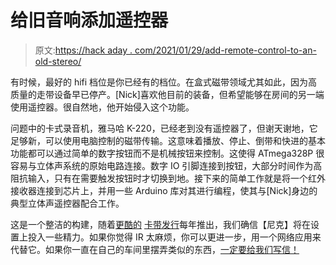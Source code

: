 # 给旧音响添加遥控器

> 原文:[https://hack aday . com/2021/01/29/add-remote-control-to-an-old-stereo/](https://hackaday.com/2021/01/29/adding-remote-control-to-an-old-stereo/)

有时候，最好的 hifi 档位是你已经有的档位。在盒式磁带领域尤其如此，因为高质量的走带设备早已停产。[Nick]喜欢他目前的装备，但希望能够在房间的另一端使用遥控器。很自然地，他开始侵入这个功能。

问题中的卡式录音机，雅马哈 K-220，已经老到没有遥控器了，但谢天谢地，它足够新，可以使用电脑控制的磁带传输。这意味着播放、停止、倒带和快进的基本功能都可以通过简单的数字按钮而不是机械按钮来控制。这使得 ATmega328P 很容易与立体声系统的原始电路连接。数字 IO 引脚连接到按钮，大部分时间作为高阻抗输入，只有在需要触发按钮时才切换到地。接下来的简单工作就是将一个红外接收器连接到芯片上，并用一些 Arduino 库对其进行编程，使其与[Nick]身边的典型立体声遥控器配合工作。

这是一个整洁的构建，随着[更酷的](https://ryoshi.bigcartel.com/product/ryo-004-yaw-control) [卡带发行](https://www.shugarecords.com/collections/new-cassettes/products/sufjanstevens-theascension-newcassette2020asthmatickittytape-indierocksynth-pop)每年推出，我们确信【尼克】将在设置上投入一些精力。如果你觉得 IR 太麻烦，你可以更进一步，用一个网络应用来代替它。如果你一直在自己的车间里摆弄类似的东西，[一定要给我们写信！](http://hackaday.com/submit-a-tip)